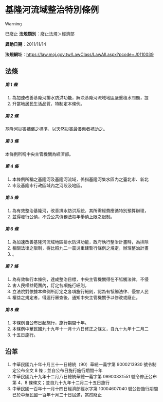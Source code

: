 # 基隆河流域整治特別條例


> [!WARNING]
> 已廢止
**法規類別**：廢止法規＞經濟部

**異動日期**：2011/11/14  

**法規網址**：https://law.moj.gov.tw/LawClass/LawAll.aspx?pcode=J0110039



## 法條
##### 第 1 條
1. 為加速改善基隆河排水防洪功能，解決基隆河流域地區嚴重積水問題，提
1. 升當地居民生活品質，特制定本條例。

##### 第 2 條
基隆河災害補償之標準，以天然災害最優惠者補助之。

##### 第 3 條
本條例所稱中央主管機關為經濟部。

##### 第 4 條
1. 本條例所稱之基隆河及基隆河流域，係指基隆河集水區內之臺北市、新北
1. 市及基隆市行政區域內之河段及地區。

##### 第 5 條
1. 為有效整治基隆河，改善排水防洪系統，其所需經費應循特別預算辦理，
1. 並得發行公債，不受公共債務法每年舉債上限之限制。

##### 第 6 條
1. 為加速改善基隆河流域地區排水防洪功能，政府執行整治計畫時，為排除
1. 相關法律之限制，得比照九二一震災重建暫行條例之規定，辦理整治計畫
1. 。

##### 第 7 條
1. 為有效執行本條例，達成整治目標，中央主管機關得在不牴觸法律，不侵
1. 害人民權益範圍內，訂定各項施行細則。
1. 立法院對依據本條例所訂定之各項施行細則，認為有牴觸法律、侵害人民
1. 權益之規定者，得逕行審查後，通知中央主管機關予以修改或廢止。

##### 第 8 條
1. 本條例自公布日起施行，施行期間十年。
1. 本條例中華民國九十九年十一月十六日修正之條文，自九十九年十二月二
1. 十五日施行。

## 沿革
1. 中華民國九十年十月三十一日總統（90）華總一義字第 9000213930 號令制定公布全文 8  條；並自公布日施行施行期間十年
1. 中華民國九十九年十二月八日總統華總一義字第 09900331551  號令修正公布第 4、8 條條文；並自九十九年十二月二十五日施行
1. 中華民國一百年十一月十四日經濟部經水字第 10004607040  號公告施行期間已於中華民國一百年十月三十日屆滿，當然廢止

